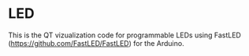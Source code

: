 # LED
This is the QT vizualization code for programmable LEDs using FastLED (https://github.com/FastLED/FastLED) for the Arduino.
